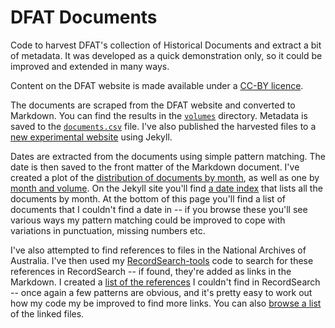 # DFAT Documents

Code to harvest DFAT's collection of Historical Documents and extract a bit of metadata. It was developed as a quick demonstration only, so it could be improved and extended in many ways.

Content on the DFAT website is made available under a [CC-BY licence](http://dfat.gov.au/about-us/about-this-website/Pages/copyright.aspx).

The documents are scraped from the DFAT website and converted to Markdown. You can find the results in the [`volumes`](volumes/) directory. Metadata is saved to the [`documents.csv`](documents.csv) file. I've also published the harvested files to a [new experimental website](https://wragge.github.io/dfat-documents-web/) using Jekyll.

Dates are extracted from the documents using simple pattern matching. The date is then saved to the front matter of the Markdown document. I've created a plot of the [distribution of documents by month](https://plot.ly/~wragge/469.embed), as well as one by [month and volume](https://plot.ly/~wragge/471.embed). On the Jekyll site you'll find [a date index](https://wragge.github.io/dfat-documents-web/dates/) that lists all the documents by month. At the bottom of this page you'll find a list of documents that I couldn't find a date in -- if you browse these you'll see various ways my pattern matching could be improved to cope with variations in punctuation, missing numbers etc.

I've also attempted to find references to files in the National Archives of Australia. I've then used my [RecordSearch-tools](https://github.com/wragge/recordsearch_tools) code to search for these references in RecordSearch -- if found, they're added as links in the Markdown. I created a [list of the references](unmatched_references.txt) I couldn't find in RecordSearch -- once again a few patterns are obvious, and it's pretty easy to work out how my code my be improved to find more links. You can also [browse a list](https://wragge.github.io/dfat-documents-web/references/) of the linked files.


